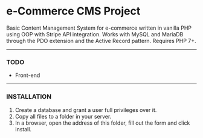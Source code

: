 # e-Commerce CMS Project

Basic Content Management System for e-commerce written in vanilla PHP using OOP with Stripe API integration. Works with MySQL and MariaDB through the PDO extension and the Active Record pattern. Requires PHP 7+.

---

### TODO

- Front-end

---

### INSTALLATION

1. Create a database and grant a user full privileges over it.
2. Copy all files to a folder in your server.
3. In a browser, open the address of this folder, fill out the form and click install.
